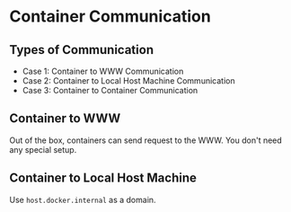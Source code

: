 # Container Communication

## Types of Communication

* Case 1: Container to WWW Communication
* Case 2: Container to Local Host Machine Communication
* Case 3: Container to Container Communication

## Container to WWW

Out of the box, containers can send request to the WWW. 
You don't need any special setup.

## Container to Local Host Machine

Use `host.docker.internal` as a domain.
